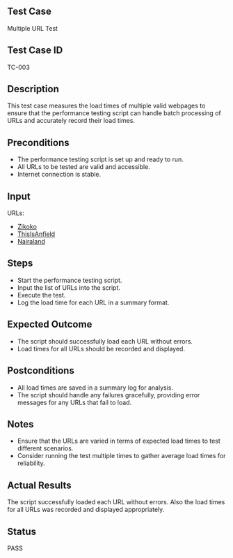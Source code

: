 ## Test Case 
Multiple URL Test
## Test Case ID
TC-003
## Description
This test case measures the load times of multiple valid webpages to ensure that the performance testing script can handle batch processing of URLs and accurately record their load times.
## Preconditions
- The performance testing script is set up and ready to run.
- All URLs to be tested are valid and accessible.
- Internet connection is stable.
## Input
URLs:
- [Zikoko](https://www.zikoko.com)
- [ThisIsAnfield](https://www.thisisanfield.com)
- [Nairaland](https://www.nairaland.com)
## Steps
- Start the performance testing script.
- Input the list of URLs into the script.
- Execute the test.
- Log the load time for each URL in a summary format.
## Expected Outcome
- The script should successfully load each URL without errors.
- Load times for all URLs should be recorded and displayed.
## Postconditions
- All load times are saved in a summary log for analysis.
- The script should handle any failures gracefully, providing error messages for any URLs that fail to load.
## Notes
- Ensure that the URLs are varied in terms of expected load times to test different scenarios.
- Consider running the test multiple times to gather average load times for reliability.
## Actual Results
The script successfully loaded each URL without errors. Also the load times for all URLs was recorded and displayed appropriately.
## Status
PASS
